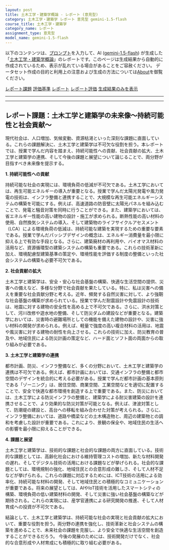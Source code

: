 ```yaml
---
layout: post
title: 土木工学・建築学概論 - レポート (意見型)
category: 土木工学・建築学 レポート 意見型 gemini-1.5-flash
course_title: 土木工学・建築学
category_name: レポート
assignment_type: 意見型
model_name: gemini-1.5-flash
---
```


以下のコンテンツは、[プロンプト](http://127.0.0.1:8000/generated/土木工学・建築学/gemini-1.5-flash/prompt_レポート-意見型.md)を入力して、AI ([gemini-1.5-flash](contents/gemini-1.5-flash)) が生成した「[土木工学・建築学概論](/contents/土木工学・建築学/)」のレポートです。このページは生成結果から自動的に作成されているため、表示が乱れている場合があることをご容赦ください。
データセット作成の目的と利用上の注意および生成の方法については[About](/About)を御覧ください。

[レポート課題](../レポート課題-意見型)
[評価基準](../評価基準-意見型)
[レポート](../レポート-意見型)
[レポート評価](../レポート評価-意見型)
[生成結果のみを表示](http://127.0.0.1:8000/generated/土木工学・建築学/gemini-1.5-flash/レポート-意見型.md)
  

***
***
  
## レポート課題：土木工学と建築学の未来像～持続可能性と社会貢献～

現代社会は、人口増加、気候変動、資源枯渇といった深刻な課題に直面している。これらの課題解決に、土木工学と建築学は不可欠な役割を担う。本レポートでは、授業で学んだ内容を踏まえ、持続可能性への貢献、社会貢献の拡大、土木工学と建築学の連携、そして今後の課題と展望について論じることで、両分野が目指すべき未来像を提示する。

**1. 持続可能性への貢献**

持続可能な社会の実現には、環境負荷の低減が不可欠である。土木工学においては、再生可能エネルギーの導入が重要となる。授業で学んだ太陽光発電や風力発電の技術は、インフラ整備と連携することで、大規模な再生可能エネルギーシステムの構築を可能にする。例えば、高速道路の防音壁に太陽光パネルを組み込むことで、発電と騒音対策を同時に行うことができる。また、建築学においては、省エネルギー性能の高い建物の設計・施工が求められる。断熱性能の高い材料の使用、自然換気システムの導入、そして建築物のライフサイクルアセスメント（LCA）による環境負荷の低減は、持続可能な建築を実現するための重要な要素である。授業で学んだパッシブデザインの概念は、エネルギー消費量を最小限に抑える上で有効な手段となる。さらに、建築廃材の再利用や、バイオマス材料の活用など、資源循環型の建築システムの構築も重要である。これらの技術革新に加え、環境配慮型建築基準の策定や、環境性能を評価する制度の整備といった社会システムの構築も必要不可欠である。

**2. 社会貢献の拡大**

土木工学と建築学は、安全・安心な社会基盤の構築、快適な生活空間の提供、災害への備えなど、多様な分野で社会貢献を果たしている。特に、私は災害への備えを重要な社会貢献分野と考える。近年、頻発する自然災害に対して、より強靭な社会基盤の構築が求められている。授業で学んだ耐震設計や免震設計の技術は、地震に対する建物の安全性を高める上で不可欠である。さらに、洪水対策として、河川改修や遊水地の整備、そして防災ダムの建設などが重要となる。建築学においては、災害時の避難場所としての機能を備えた建物の設計や、災害に強い材料の開発が求められる。例えば、軽量で強度の高い複合材料の活用は、地震や風災害に対する建物の耐性を向上させる。これらの技術に加え、防災教育の普及や、地域住民による防災計画の策定など、ハード面とソフト面の両面からの取り組みが必要である。

**3. 土木工学と建築学の連携**

都市計画、防災、インフラ整備など、多くの分野において、土木工学と建築学の連携は不可欠である。例えば、都市計画においては、交通インフラの整備と都市空間のデザインを統合的に考える必要がある。授業で学んだ都市計画の基本原則である「ゾーニング」は、居住空間、商業空間、工業空間などを適切に配置することで、安全で快適な都市環境を創造する上で重要である。また、防災においては、土木工学による防災インフラの整備と、建築学による耐災害建築の設計を連携させることで、より効果的な防災対策が可能となる。例えば、津波対策として、防潮堤の建設と、高台への移転を組み合わせた対策が考えられる。さらに、インフラ整備においては、道路や橋梁などの土木構造物と、周辺の建築物との調和を考慮した設計が重要である。これにより、景観の保全や、地域住民の生活への影響を最小限に抑えることができる。

**4. 課題と展望**

土木工学と建築学は、技術的な課題と社会的な課題の両方に直面している。技術的な課題としては、高齢化社会における維持管理コストの増加、新たな材料開発の遅れ、そしてデジタル技術の活用における課題などが挙げられる。社会的な課題としては、環境規制の強化、地域住民との合意形成の難しさ、そして人材不足などが挙げられる。これらの課題に対応するためには、ICT技術の活用による効率化、持続可能な材料の開発、そして地域住民との積極的なコミュニケーションが重要である。将来の展望としては、AIやIoT技術を活用したスマートシティの構築、環境負荷の低い建築材料の開発、そして災害に強い社会基盤の構築などが期待される。これらの実現には、産学官連携による研究開発の推進、そして人材育成への投資が不可欠である。


結論として、土木工学と建築学は、持続可能な社会の実現と社会貢献の拡大において、重要な役割を担う。両分野の連携を強化し、技術革新と社会システムの構築を進めることで、未来社会の課題を克服し、より安全で快適な生活空間を創造することができるだろう。  今後の発展のためには、技術開発だけでなく、社会的な合意形成や人材育成にも積極的に取り組む必要がある。
